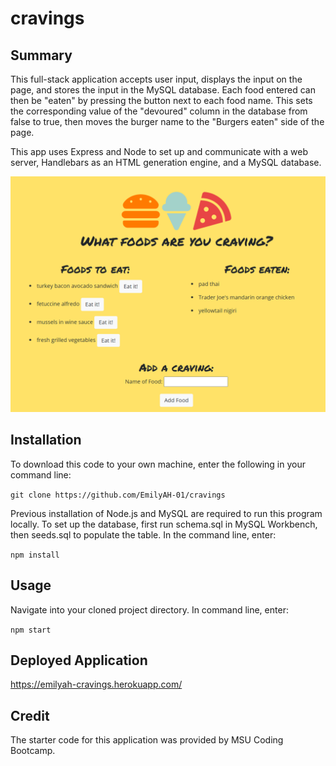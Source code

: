 # cravings

## Summary 
This full-stack application accepts user input, displays the input on the page, and stores the input in the MySQL database. Each food entered can then be "eaten" by pressing the button next to each food name. This sets the corresponding value of the "devoured" column in the database from false to true, then moves the burger name to the "Burgers eaten" side of the page.

This app uses Express and Node to set up and communicate with a web server, Handlebars as an HTML generation engine, and a MySQL database.

<img src="public/assets/img/homepage.png" alt="UI screenshot" width="600"/>

## Installation
To download this code to your own machine, enter the following in your command line:

`git clone https://github.com/EmilyAH-01/cravings`

Previous installation of Node.js and MySQL are required to run this program locally. To set up the database, first run schema.sql in MySQL Workbench, then seeds.sql to populate the table. In the command line, enter: 

`npm install`

## Usage
Navigate into your cloned project directory. In command line, enter: 

`npm start`

## Deployed Application
https://emilyah-cravings.herokuapp.com/

## Credit
The starter code for this application was provided by MSU Coding Bootcamp. 

